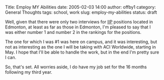 Title: Employ MY Abilities
date: 2005-02-03 14:00
author: offby1
category: General Thoughts
tags: school, work
slug: employ-my-abilities
status: draft

Well, given that there were only two interviews for [IIP](http://www.cs.ualberta.ca/iip) positions located in Edmonton, at least as far as those in Edmonton, I'm pleased to say that I was either number 1 and number 2 in the rankings for the positions.

The one for which I was #1 was here on campus, and it was interesting, but not as interesting as the one I will be taking with ACI Worldwide, starting in May. I hope that I'll be able to handle the work, but in the end I'm pretty sure I can.

So, that's set. All worries aside, I do have my job set for the 16 months following my third year.
